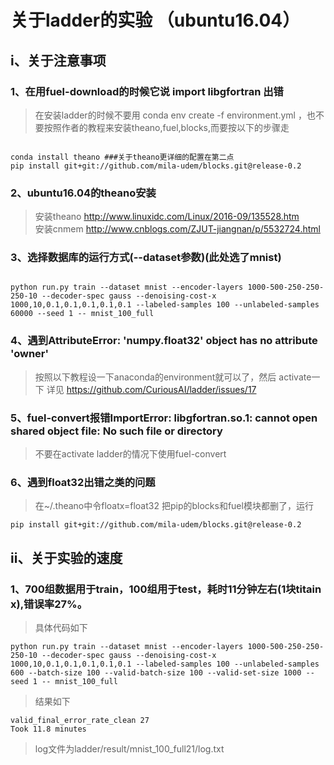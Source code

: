 # 关于ladder的实验 （ubuntu16.04）

## i、关于注意事项

### 1、在用fuel-download的时候它说 import libgfortran 出错
>在安装ladder的时候不要用 conda env create -f environment.yml ，也不要按照作者的教程来安装theano,fuel,blocks,而要按以下的步骤走
<pre><code>
conda install theano ###关于theano更详细的配置在第二点
pip install git+git://github.com/mila-udem/blocks.git@release-0.2
</code></pre>

### 2、ubuntu16.04的theano安装
>安装theano http://www.linuxidc.com/Linux/2016-09/135528.htm  
>安装cnmem http://www.cnblogs.com/ZJUT-jiangnan/p/5532724.html

### 3、选择数据库的运行方式(--dataset参数)(此处选了mnist)
<pre><code>
python run.py train --dataset mnist --encoder-layers 1000-500-250-250-250-10 --decoder-spec gauss --denoising-cost-x 1000,10,0.1,0.1,0.1,0.1,0.1 --labeled-samples 100 --unlabeled-samples 60000 --seed 1 -- mnist_100_full
</code></pre>

### 4、遇到AttributeError: 'numpy.float32' object has no attribute 'owner'
>按照以下教程设一下anaconda的environment就可以了，然后 activate一下
>详见 https://github.com/CuriousAI/ladder/issues/17

### 5、fuel-convert报错ImportError: libgfortran.so.1: cannot open shared object file: No such file or directory
>不要在activate ladder的情况下使用fuel-convert

### 6、遇到float32出错之类的问题
>在~/.theano中令floatx=float32
>把pip的blocks和fuel模块都删了，运行
```
pip install git+git://github.com/mila-udem/blocks.git@release-0.2
```

## ii、关于实验的速度
### 1、700组数据用于train，100组用于test，耗时11分钟左右(1块titain x),错误率27%。
>具体代码如下
```
python run.py train --dataset mnist --encoder-layers 1000-500-250-250-250-10 --decoder-spec gauss --denoising-cost-x 1000,10,0.1,0.1,0.1,0.1,0.1 --labeled-samples 100 --unlabeled-samples 600 --batch-size 100 --valid-batch-size 100 --valid-set-size 1000 --seed 1 -- mnist_100_full
```
>结果如下
```
valid_final_error_rate_clean 27
Took 11.8 minutes
```
>log文件为ladder/result/mnist_100_full21/log.txt
